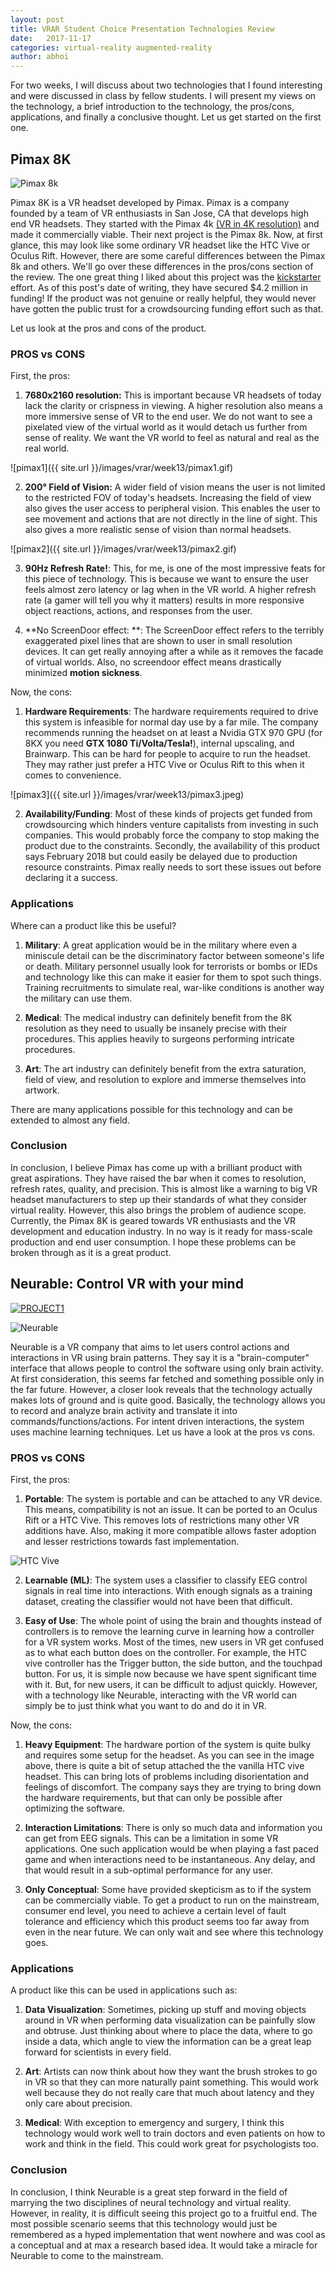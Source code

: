 ```yaml
---
layout: post
title: VRAR Student Choice Presentation Technologies Review
date:   2017-11-17
categories: virtual-reality augmented-reality
author: abhoi
---
```


For two weeks, I will discuss about two technologies that I found interesting and were discussed in class by fellow students. I will present my views on the technology, a brief introduction to the technology, the pros/cons, applications, and finally a conclusive thought. Let us get started on the first one.

## Pimax 8K

![Pimax 8k](https://ksr-ugc.imgix.net/assets/014/865/737/22a6a55508e9f4bffd51cf22baaf26ab_original.png?crop=faces&w=1552&h=873&fit=crop&v=1505855621&auto=format&q=92&s=58b912f528ea1db176eb0faa7c47f288)

Pimax 8K is a VR headset developed by Pimax. Pimax is a company founded by a team of VR enthusiasts in San Jose, CA that develops high end VR headsets. They started with the Pimax 4k [(VR in 4K resolution)](https://www.pimaxvr.com/en/4k/) and made it commercially viable. Their next project is the Pimax 8k. Now, at first glance, this may look like some ordinary VR headset like the HTC Vive or Oculus Rift. However, there are some careful differences between the Pimax 8k and others. We'll go over these differences in the pros/cons section of the review. The one great thing I liked about this project was the [kickstarter](https://www.kickstarter.com/projects/pimax8kvr/pimax-the-worlds-first-8k-vr-headset) effort. As of this post's date of writing, they have secured $4.2 million in funding! If the product was not genuine or really helpful, they would never have gotten the public trust for a crowdsourcing funding effort such as that.

Let us look at the pros and cons of the product.

### PROS vs CONS

First, the pros:

1. **7680x2160 resolution:** This is important because VR headsets of today lack the clarity or crispness in viewing. A higher resolution also means a more immersive sense of VR to the end user. We do not want to see a pixelated view of the virtual world as it would detach us further from sense of reality. We want the VR world to feel as natural and real as the real world.

![pimax1]({{ site.url }}/images/vrar/week13/pimax1.gif)

2. **200° Field of Vision:** A wider field of vision means the user is not limited to the restricted FOV of today's headsets. Increasing the field of view also gives the user access to peripheral vision. This enables the user to see movement and actions that are not directly in the line of sight. This also gives a more realistic sense of vision than normal headsets.

![pimax2]({{ site.url }}/images/vrar/week13/pimax2.gif)

3. **90Hz Refresh Rate!**: This, for me, is one of the most impressive feats for this piece of technology. This is because we want to ensure the user feels almost zero latency or lag when in the VR world. A higher refresh rate (a gamer will tell you why it matters) results in more responsive object reactions, actions, and responses from the user.

4. **No ScreenDoor effect: **: The ScreenDoor effect refers to the terribly exaggerated pixel lines that are shown to user in small resolution devices. It can get really annoying after a while as it removes the facade of virtual worlds. Also, no screendoor effect means drastically minimized **motion sickness**.

Now, the cons:

1. **Hardware Requirements**: The hardware requirements required to drive this system is infeasible for normal day use by a far mile. The company recommends running the headset on at least a Nvidia GTX 970 GPU (for 8KX you need **GTX 1080 Ti/Volta/Tesla!**), internal upscaling, and Brainwarp. This can be hard for people to acquire to run the headset. They may rather just prefer a HTC Vive or Oculus Rift to this when it comes to convenience.

![pimax3]({{ site.url }}/images/vrar/week13/pimax3.jpeg)

2. **Availability/Funding**: Most of these kinds of projects get funded from crowdsourcing which hinders venture capitalists from investing in such companies. This would probably force the company to stop making the product due to the constraints. Secondly, the availability of this product says February 2018 but could easily be delayed due to production resource constraints. Pimax really needs to sort these issues out before declaring it a success.

### Applications

Where can a product like this be useful?

1. **Military**: A great application would be in the military where even a miniscule detail can be the discriminatory factor between someone's life or death. Military personnel usually look for terrorists or bombs or IEDs and technology like this can make it easier for them to spot such things. Training recruitments to simulate real, war-like conditions is another way the military can use them.

2. **Medical**: The medical industry can definitely benefit from the 8K resolution as they need to usually be insanely precise with their procedures. This applies heavily to surgeons performing intricate procedures.

3. **Art**: The art industry can definitely benefit from the extra saturation, field of view, and resolution to explore and immerse themselves into artwork.

There are many applications possible for this technology and can be extended to almost any field.

### Conclusion

In conclusion, I believe Pimax has come up with a brilliant product with great aspirations. They have raised the bar when it comes to resolution, refresh rates, quality, and precision. This is almost like a warning to big VR headset manufacturers to step up their standards of what they consider virtual reality. However, this also brings the problem of audience scope. Currently, the Pimax 8K is geared towards VR enthusiasts and the VR development and education industry. In no way is it ready for mass-scale production and end user consumption. I hope these problems can be broken through as it is a great product.

## Neurable: Control VR with your mind

[![PROJECT1](http://img.youtube.com/vi/47WHqDNckI8/0.jpg)](https://www.youtube.com/watch?v=47WHqDNckI8)

![Neurable](http://www.gmonna.com/wp-content/uploads/2017/10/neurable.jpeg)

Neurable is a VR company that aims to let users control actions and interactions in VR using brain patterns. They say it is a "brain-computer" interface that allows people to control the software using only brain activity. At first consideration, this seems far fetched and something possible only in the far future. However, a closer look reveals that the technology actually makes lots of ground and is quite good. Basically, the technology allows you to record and analyze brain activity and translate it into commands/functions/actions. For intent driven interactions, the system uses machine learning techniques. Let us have a look at the pros vs cons.

### PROS vs CONS

First, the pros:

1. **Portable**: The system is portable and can be attached to any VR device. This means, compatibility is not an issue. It can be ported to an Oculus Rift or a HTC Vive. This removes lots of restrictions many other VR additions have. Also, making it more compatible allows faster adoption and lesser restrictions towards fast implementation.

![HTC Vive](http://www.gmonna.com/wp-content/uploads/2017/10/MjkzNTk1NQ.jpeg)

2. **Learnable (ML)**: The system uses a classifier to classify EEG control signals in real time into interactions. With enough signals as a training dataset, creating the classifier would not have been that difficult.

3. **Easy of Use**: The whole point of using the brain and thoughts instead of controllers is to remove the learning curve in learning how a controller for a VR system works. Most of the times, new users in VR get confused as to what each button does on the controller. For example, the HTC vive controller has the Trigger button, the side button, and the touchpad button. For us, it is simple now because we have spent significant time with it. But, for new users, it can be difficult to adjust quickly. However, with a technology like Neurable, interacting with the VR world can simply be to just think what you want to do and do it in VR.

Now, the cons:

1. **Heavy Equipment**: The hardware portion of the system is quite bulky and requires some setup for the headset. As you can see in the image above, there is quite a bit of setup attached the the vanilla HTC vive headset. This can bring lots of problems including disorientation and feelings of discomfort. The company says they are trying to bring down the hardware requirements, but that can only be possible after optimizing the software.

2. **Interaction Limitations**: There is only so much data and information you can get from EEG signals. This can be a limitation in some VR applications. One such application would be when playing a fast paced game and when interactions need to be instantaneous. Any delay, and that would result in a sub-optimal performance for any user.

3. **Only Conceptual**: Some have provided skepticism as to if the system can be commercially viable. To get a product to run on the mainstream, consumer end level, you need to achieve a certain level of fault tolerance and efficiency which this product seems too far away from even in the near future. We can only wait and see where this technology goes.

### Applications

A product like this can be used in applications such as:

1. **Data Visualization**: Sometimes, picking up stuff and moving objects around in VR when performing data visualization can be painfully slow and obtruse. Just thinking about where to place the data, where to go inside a data, which angle to view the information can be a great leap forward for scientists in every field.

2. **Art**: Artists can now think about how they want the brush strokes to go in VR so that they can more naturally paint something. This would work well because they do not really care that much about latency and they only care about precision.

3. **Medical**: With exception to emergency and surgery, I think this technology would work well to train doctors and even patients on how to work and think in the field. This could work great for psychologists too.

### Conclusion

In conclusion, I think Neurable is a great step forward in the field of marrying the two disciplines of neural technology and virtual reality. However, in reality, it is difficult seeing this project go to a fruitful end. The most possible scenario seems that this technology would just be remembered as a hyped implementation that went nowhere and was cool as a conceptual and at max a research based idea. It would take a miracle for Neurable to come to the mainstream.
